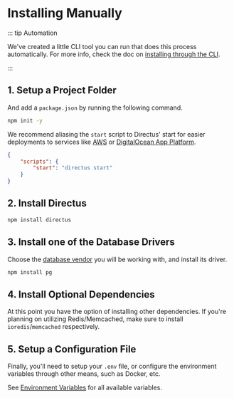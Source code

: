 # Installing Manually

::: tip Automation

We've created a little CLI tool you can run that does this process automatically. For more info, check the doc on
[installing through the CLI](/guides/installation/cli).

:::

## 1. Setup a Project Folder

And add a `package.json` by running the following command.

```bash
npm init -y
```

We recommend aliasing the `start` script to Directus' start for easier deployments to services like
[AWS](/guides/installation/aws) or [DigitalOcean App Platform](/guides/installation/digitalocean-app-platform).

```json
{
	"scripts": {
		"start": "directus start"
	}
}
```

## 2. Install Directus

```bash
npm install directus
```

## 3. Install one of the Database Drivers

Choose the [database vendor](/guides/installation/cli#databases) you will be working with, and install its driver.

```bash
npm install pg
```

## 4. Install Optional Dependencies

At this point you have the option of installing other dependencies. If you're planning on utilizing Redis/Memcached,
make sure to install `ioredis`/`memcached` respectively.

## 5. Setup a Configuration File

Finally, you'll need to setup your `.env` file, or configure the environment variables through other means, such as
Docker, etc.

See [Environment Variables](/reference/environment-variables) for all available variables.
